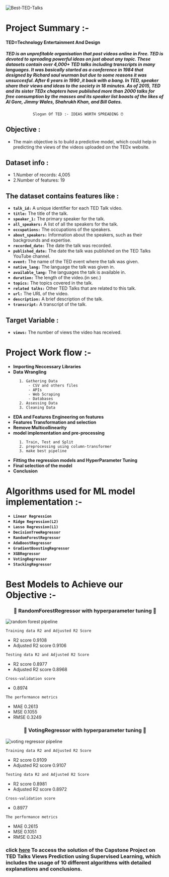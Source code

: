 ![Best-TED-Talks](https://user-images.githubusercontent.com/121340232/222876908-29b7f7fd-8e77-430c-8f05-19b1e112919b.jpg)

# **Project Summary :-**

#### TED=Technology Entertainment And Design

##### TED is an unprofitable organisation that post videos online in Free. TED is devoted to spreading powerful ideas on just about any topic. These datasets contain over 4,000+ TED talks including transcripts in many languages. It was basically started as a conference in 1984 that designed by Richard saul wurman but due to some reasons it was unsuccesful. After 6 years in 1990 ,it back with a bang. In TED, speaker share their views and ideas to the society in 18 minutes. As of 2015, TED and its sister TEDx chapters have published more than 2000 talks for free consumption by the masses and its speaker list boasts of the likes of Al Gore, Jimmy Wales, Shahrukh Khan, and Bill Gates.

                Slogan Of TED :- IDEAS WORTH SPREADING ⏰

## **Objective :**

- The main objective is to build a predictive model, which could help in predicting the views of the videos uploaded on the TEDx website.

## **Dataset info :**

- 1.Number of records: 4,005
- 2.Number of features: 19

## **The dataset contains features like :**

- **`talk_id:`** A unique identifier for each TED Talk video.
- **`title:`** The title of the talk.
- **`speaker_1:`** The primary speaker for the talk.
- **`all_speakers:`** A list of all the speakers for the talk.
- **`occupations:`** The occupations of the speakers.
- **`about_speakers:`** Information about the speakers, such as their backgrounds and expertise.
- **`recorded_date:`** The date the talk was recorded.
- **`published_date:`** The date the talk was published on the TED Talks YouTube channel.
- **`event:`** The name of the TED event where the talk was given.
- **`native_lang:`** The language the talk was given in.
- **`available_lang:`** The languages the talk is available in.
- **`duration:`** The length of the video.(in sec.)
- **`topics:`** The topics covered in the talk.
- **`related talks:`** Other TED Talks that are related to this talk.
- **`url:`** The URL of the video.
- **`description:`** A brief description of the talk.
- **`transcript:`** A transcript of the talk.

## **Target Variable :**

- **`views:`** The number of views the video has received.
  <br/>

# **Project Work flow :-**

- **Importing Neccessary Libraries**
- **Data Wrangling**

```
      1. Gathering Data
          - CSV and others files
          - APIs
          - Web Scraping
          - Databases
      2. Assessing Data
      3. Cleaning Data
```

- **EDA and Features Engineering on features**
- **Features Transformation and selection**
- **Remove Multicollinearity**
- **model implementation and pre-processing**

```
      1. Train, Test and Split
      2. preprocessing using column-transformer
      3. make best pipeline
```

- **Fitting the regression models and HyperParameter Tuning**
- **Final selection of the model**
- **Conclusion**
  <br/>

# **Algorithms used for ML model implementation :-**

- **`Linear Regression`**
- **`Ridge Regression(L2)`**
- **`Lasso Regression(L1)`**
- **`DecisionTreeRegressor`**
- **`RandomForestRegressor`**
- **`AdaBoostRegressor`**
- **`GradientBoostingRegressor`**
- **`XGBRegressor`**
- **`VotingRegressor`**
- **`StackingRegressor`**
  <br/>

# **Best Models to Achieve our Objective :-**

<h3 align="center">🥇 RandomForestRegressor with hyperparameter tuning 🥇</h3>

![random forest pipeline](https://user-images.githubusercontent.com/121340232/222968115-997876e0-cc63-4127-9438-ab68873dfda4.png)

`Training data R2 and Adjusted R2 Score`

- R2 score 0.9108
- Adjusted R2 score 0.9106

`Testing data R2 and Adjusted R2 Score`

- R2 score 0.8977
- Adjusted R2 score 0.8968

`Cross-validation score`

- 0.8974

`The performance metrics`

- MAE 0.2613
- MSE 0.1055
- RMSE 0.3249

<h3 align="center">🥈 VotingRegressor with hyperparameter tuning 🥈</h3>

![voting regressor pipeline](https://user-images.githubusercontent.com/121340232/222968529-96114d90-388a-419e-a835-df3d4f2dcb61.png)

`Training data R2 and Adjusted R2 Score`

- R2 score 0.9109
- Adjusted R2 score 0.9107

`Testing data R2 and Adjusted R2 Score`

- R2 score 0.8981
- Adjusted R2 score 0.8972

`Cross-validation score`

- 0.8977

`The performance metrics`

- MAE 0.2615
- MSE 0.1051
- RMSE 0.3243
  <br/>

### **click [here](https://github.com/SarangGami/TED-Talks-Views-Prediction-Supervised-learning/blob/main/TED_Talks_Views_Prediction_Supervised_learning_project.ipynb) To access the solution of the Capstone Project on TED Talks Views Prediction using Supervised Learning, which includes the usage of 10 different algorithms with detailed explanations and conclusions.**

</br>
